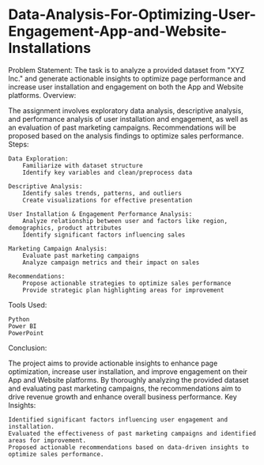 # Data-Analysis-For-Optimizing-User-Engagement-App-and-Website-Installations
Problem Statement:
The task is to analyze a provided dataset from "XYZ Inc." and generate actionable insights to optimize page performance and increase user installation and engagement on both the App and Website platforms.
Overview:

The assignment involves exploratory data analysis, descriptive analysis, and performance analysis of user installation and engagement, as well as an evaluation of past marketing campaigns. Recommendations will be proposed based on the analysis findings to optimize sales performance.
Steps:

    Data Exploration:
        Familiarize with dataset structure
        Identify key variables and clean/preprocess data

    Descriptive Analysis:
        Identify sales trends, patterns, and outliers
        Create visualizations for effective presentation

    User Installation & Engagement Performance Analysis:
        Analyze relationship between user and factors like region, demographics, product attributes
        Identify significant factors influencing sales

    Marketing Campaign Analysis:
        Evaluate past marketing campaigns
        Analyze campaign metrics and their impact on sales

    Recommendations:
        Propose actionable strategies to optimize sales performance
        Provide strategic plan highlighting areas for improvement

Tools Used:

    Python
    Power BI
    PowerPoint

Conclusion:

The project aims to provide actionable insights to enhance page optimization, increase user installation, and improve engagement on their App and Website platforms. By thoroughly analyzing the provided dataset and evaluating past marketing campaigns, the recommendations aim to drive revenue growth and enhance overall business performance.
Key Insights:

    Identified significant factors influencing user engagement and installation.
    Evaluated the effectiveness of past marketing campaigns and identified areas for improvement.
    Proposed actionable recommendations based on data-driven insights to optimize sales performance.
